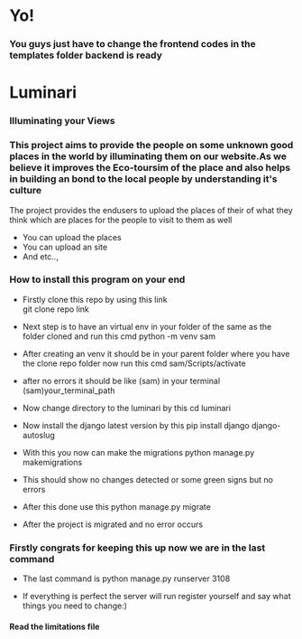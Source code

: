 # Yo!
### You guys just have to change the frontend codes in the templates folder backend is ready

# Luminari
### Illuminating your Views

### This project aims to provide the people on some unknown good places in the world by illuminating them on our website.As we believe it improves the Eco-toursim of the place and also helps in building an bond to the local people by understanding it's culture

The project provides the endusers to upload the places of their of what they think which are places for the people to visit to them as well

* You can upload the places
* You can upload an site
* And etc..,

### How to install this program on your end

* Firstly clone this repo by using this link<br>
git clone repo link

* Next step is to have an virtual env in your folder of the same as the folder cloned and run this cmd
python -m venv sam

* After creating an venv it should be in your parent folder where you have the clone repo folder now run this cmd
sam/Scripts/activate

* after no errors it should be like (sam) in your terminal
(sam)your_terminal_path

* Now change directory to the luminari by this
cd luminari

* Now install the django latest version by this
pip install django django-autoslug

* With this you now can make the migrations
python manage.py makemigrations

* This should show no changes detected or some green signs but no errors

* After this done use this
python manage.py migrate

* After the project is migrated and no error occurs
 ### Firstly congrats for keeping this up now we are in the last command

 * The last command is
 python manage.py runserver 3108

* If everything is perfect the server will run register yourself and say what things you need to change:)

#### Read the limitations file


